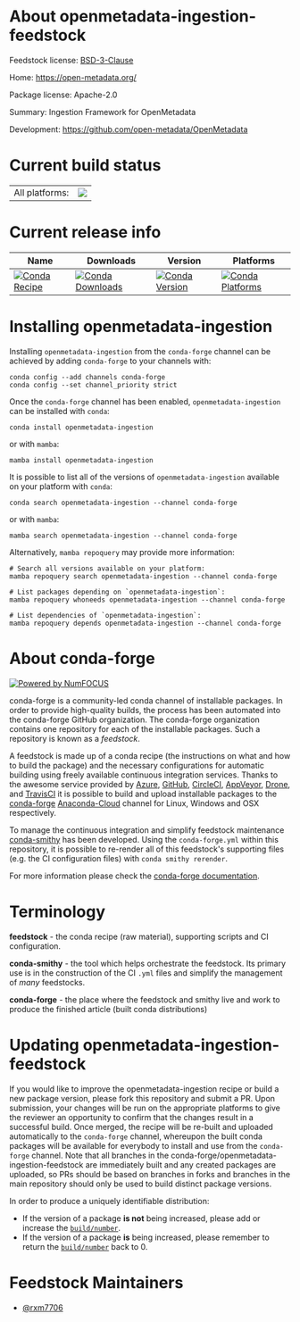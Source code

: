 About openmetadata-ingestion-feedstock
======================================

Feedstock license: [BSD-3-Clause](https://github.com/conda-forge/openmetadata-ingestion-feedstock/blob/main/LICENSE.txt)

Home: https://open-metadata.org/

Package license: Apache-2.0

Summary: Ingestion Framework for OpenMetadata

Development: https://github.com/open-metadata/OpenMetadata

Current build status
====================


<table><tr><td>All platforms:</td>
    <td>
      <a href="https://dev.azure.com/conda-forge/feedstock-builds/_build/latest?definitionId=18333&branchName=main">
        <img src="https://dev.azure.com/conda-forge/feedstock-builds/_apis/build/status/openmetadata-ingestion-feedstock?branchName=main">
      </a>
    </td>
  </tr>
</table>

Current release info
====================

| Name | Downloads | Version | Platforms |
| --- | --- | --- | --- |
| [![Conda Recipe](https://img.shields.io/badge/recipe-openmetadata--ingestion-green.svg)](https://anaconda.org/conda-forge/openmetadata-ingestion) | [![Conda Downloads](https://img.shields.io/conda/dn/conda-forge/openmetadata-ingestion.svg)](https://anaconda.org/conda-forge/openmetadata-ingestion) | [![Conda Version](https://img.shields.io/conda/vn/conda-forge/openmetadata-ingestion.svg)](https://anaconda.org/conda-forge/openmetadata-ingestion) | [![Conda Platforms](https://img.shields.io/conda/pn/conda-forge/openmetadata-ingestion.svg)](https://anaconda.org/conda-forge/openmetadata-ingestion) |

Installing openmetadata-ingestion
=================================

Installing `openmetadata-ingestion` from the `conda-forge` channel can be achieved by adding `conda-forge` to your channels with:

```
conda config --add channels conda-forge
conda config --set channel_priority strict
```

Once the `conda-forge` channel has been enabled, `openmetadata-ingestion` can be installed with `conda`:

```
conda install openmetadata-ingestion
```

or with `mamba`:

```
mamba install openmetadata-ingestion
```

It is possible to list all of the versions of `openmetadata-ingestion` available on your platform with `conda`:

```
conda search openmetadata-ingestion --channel conda-forge
```

or with `mamba`:

```
mamba search openmetadata-ingestion --channel conda-forge
```

Alternatively, `mamba repoquery` may provide more information:

```
# Search all versions available on your platform:
mamba repoquery search openmetadata-ingestion --channel conda-forge

# List packages depending on `openmetadata-ingestion`:
mamba repoquery whoneeds openmetadata-ingestion --channel conda-forge

# List dependencies of `openmetadata-ingestion`:
mamba repoquery depends openmetadata-ingestion --channel conda-forge
```


About conda-forge
=================

[![Powered by
NumFOCUS](https://img.shields.io/badge/powered%20by-NumFOCUS-orange.svg?style=flat&colorA=E1523D&colorB=007D8A)](https://numfocus.org)

conda-forge is a community-led conda channel of installable packages.
In order to provide high-quality builds, the process has been automated into the
conda-forge GitHub organization. The conda-forge organization contains one repository
for each of the installable packages. Such a repository is known as a *feedstock*.

A feedstock is made up of a conda recipe (the instructions on what and how to build
the package) and the necessary configurations for automatic building using freely
available continuous integration services. Thanks to the awesome service provided by
[Azure](https://azure.microsoft.com/en-us/services/devops/), [GitHub](https://github.com/),
[CircleCI](https://circleci.com/), [AppVeyor](https://www.appveyor.com/),
[Drone](https://cloud.drone.io/welcome), and [TravisCI](https://travis-ci.com/)
it is possible to build and upload installable packages to the
[conda-forge](https://anaconda.org/conda-forge) [Anaconda-Cloud](https://anaconda.org/)
channel for Linux, Windows and OSX respectively.

To manage the continuous integration and simplify feedstock maintenance
[conda-smithy](https://github.com/conda-forge/conda-smithy) has been developed.
Using the ``conda-forge.yml`` within this repository, it is possible to re-render all of
this feedstock's supporting files (e.g. the CI configuration files) with ``conda smithy rerender``.

For more information please check the [conda-forge documentation](https://conda-forge.org/docs/).

Terminology
===========

**feedstock** - the conda recipe (raw material), supporting scripts and CI configuration.

**conda-smithy** - the tool which helps orchestrate the feedstock.
                   Its primary use is in the construction of the CI ``.yml`` files
                   and simplify the management of *many* feedstocks.

**conda-forge** - the place where the feedstock and smithy live and work to
                  produce the finished article (built conda distributions)


Updating openmetadata-ingestion-feedstock
=========================================

If you would like to improve the openmetadata-ingestion recipe or build a new
package version, please fork this repository and submit a PR. Upon submission,
your changes will be run on the appropriate platforms to give the reviewer an
opportunity to confirm that the changes result in a successful build. Once
merged, the recipe will be re-built and uploaded automatically to the
`conda-forge` channel, whereupon the built conda packages will be available for
everybody to install and use from the `conda-forge` channel.
Note that all branches in the conda-forge/openmetadata-ingestion-feedstock are
immediately built and any created packages are uploaded, so PRs should be based
on branches in forks and branches in the main repository should only be used to
build distinct package versions.

In order to produce a uniquely identifiable distribution:
 * If the version of a package **is not** being increased, please add or increase
   the [``build/number``](https://docs.conda.io/projects/conda-build/en/latest/resources/define-metadata.html#build-number-and-string).
 * If the version of a package **is** being increased, please remember to return
   the [``build/number``](https://docs.conda.io/projects/conda-build/en/latest/resources/define-metadata.html#build-number-and-string)
   back to 0.

Feedstock Maintainers
=====================

* [@rxm7706](https://github.com/rxm7706/)

